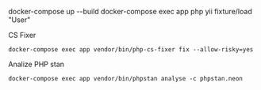docker-compose up --build
docker-compose exec app php yii fixture/load "User"

CS Fixer
```
docker-compose exec app vendor/bin/php-cs-fixer fix --allow-risky=yes
```

Analize PHP stan
```
docker-compose exec app vendor/bin/phpstan analyse -c phpstan.neon
```